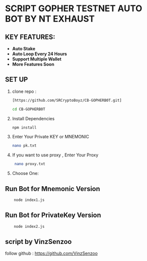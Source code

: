 # SCRIPT GOPHER TESTNET  AUTO BOT BY NT EXHAUST

## KEY FEATURES:
- **Auto Stake** 
- **Auto Loop Every 24 Hours**
- **Support Multiple Wallet**
- **More Features Soon** 

## SET UP 
1. clone repo : 

	```bash
	[https://github.com/SRCryptoBoyz/CB-GOPHERB0T.git]
	```

	```bash
	cd CB-GOPHERB0T
	```


2. Install Dependencies
	```bash
	npm install
	```


3. Enter Your Private KEY  or MNEMONIC
	```bash
	nano pk.txt
	```


4. If you want to use proxy , Enter Your Proxy
   ```bash
	nano proxy.txt
	```

5. Choose One: 
## Run Bot for Mnemonic Version
```bash
	node index1.js
```


## Run Bot for PrivateKey Version
```bash
	node index2.js
```


## script by VinzSenzoo
follow github : 
https://github.com/VinzSenzoo
